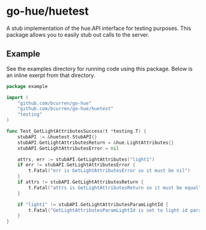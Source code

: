 # go-hue/huetest

A stub implementation of the hue.API interface for testing purposes. This package
allows you to easily stub out calls to the server.

## Example

See the examples directory for running code using this package. Below is an inline exerpt
from that directory.

```Go
package example

import (
	"github.com/bcurren/go-hue"
	"github.com/bcurren/go-hue/huetest"
	"testing"
)

func Test_GetLightAttributesSuccess(t *testing.T) {
	stubAPI := &huetest.StubAPI{}
	stubAPI.GetLightAttributesReturn = &hue.LightAttributes{}
	stubAPI.GetLightAttributesError = nil

	attrs, err := stubAPI.GetLightAttributes("light1")
	if err != stubAPI.GetLightAttributesError {
		t.Fatal("err is GetLightAttributesError so it must be nil")
	}
	if attrs != stubAPI.GetLightAttributesReturn {
		t.Fatal("attrs is GetLightAttributesReturn so it must be equal")
	}

	if "light1" != stubAPI.GetLightAttributesParamLightId {
		t.Fatal("GetLightAttributesParamLightId is set to light id parameter so it must be equal")
	}
}
```
